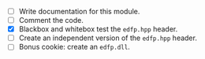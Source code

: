 - [ ] Write documentation for this module.
- [ ] Comment the code.
- [x] Blackbox and whitebox test the `edfp.hpp` header.
- [ ] Create an independent version of the `edfp.hpp` header.
- [ ] Bonus cookie: create an `edfp.dll`.